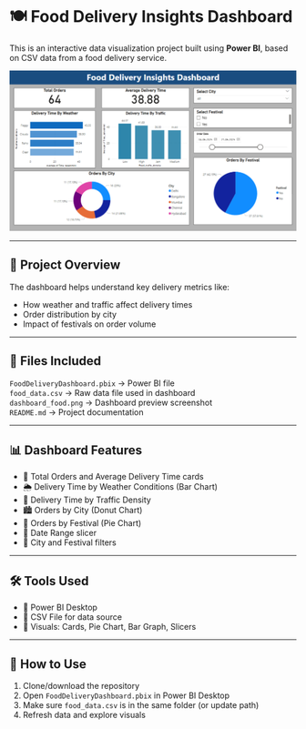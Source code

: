 # 🍽️ Food Delivery Insights Dashboard

This is an interactive data visualization project built using **Power BI**, based on CSV data from a food delivery service.

![Dashboard Preview](dashboard.png)

---

## 📌 Project Overview

The dashboard helps understand key delivery metrics like:
- How weather and traffic affect delivery times
- Order distribution by city
- Impact of festivals on order volume

---

## 📁 Files Included

 `FoodDeliveryDashboard.pbix` → Power BI file                     
 `food_data.csv`              → Raw data file used in dashboard      
 `dashboard_food.png`         → Dashboard preview screenshot         
 `README.md`                  → Project documentation                

---

## 📊 Dashboard Features

- 🚚 Total Orders and Average Delivery Time cards
- 🌦️ Delivery Time by Weather Conditions (Bar Chart)
- 🚦 Delivery Time by Traffic Density
- 🏙️ Orders by City (Donut Chart)
- 🎉 Orders by Festival (Pie Chart)
- 📅 Date Range slicer
- 📍 City and Festival filters

---

## 🛠 Tools Used

- 📌 Power BI Desktop
- 📂 CSV File for data source
- 🎯 Visuals: Cards, Pie Chart, Bar Graph, Slicers

---

## 🚀 How to Use

1. Clone/download the repository
2. Open `FoodDeliveryDashboard.pbix` in Power BI Desktop
3. Make sure `food_data.csv` is in the same folder (or update path)
4. Refresh data and explore visuals


